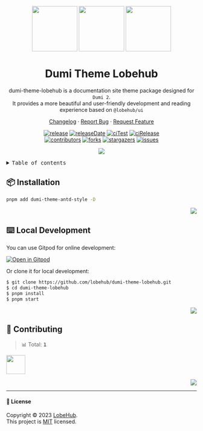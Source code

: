 <a name="readme-top"></a>

<div align="center">

<img height="120" src="https://npm.elemecdn.com/@lobehub/assets-logo@1.0.0/assets/logo-3d.webp">
<img height="120" src="https://gw.alipayobjects.com/zos/kitchen/qJ3l3EPsdW/split.svg">
<img height="120" src="https://gw.alipayobjects.com/zos/bmw-prod/d3e3eb39-1cd7-4aa5-827c-877deced6b7e/lalxt4g3_w256_h256.png">

<h1>Dumi Theme Lobehub</h1>

dumi-theme-lobehub is a documentation site theme package designed for `Dumi 2`. <br/>It provides a more beautiful and user-friendly development and reading experience based on `@lobehub/ui`

[Changelog](./CHANGELOG.md) · [Report Bug][issues-url] · [Request Feature][issues-url]

<!-- SHIELD GROUP -->

[![release][release-shield]][release-url]
[![releaseDate][release-date-shield]][release-date-url]
[![ciTest][ci-test-shield]][ci-test-url]
[![ciRelease][ci-release-shield]][ci-release-url] <br/>
[![contributors][contributors-shield]][contributors-url]
[![forks][forks-shield]][forks-url]
[![stargazers][stargazers-shield]][stargazers-url]
[![issues][issues-shield]][issues-url]

![](https://raw.githubusercontent.com/andreasbm/readme/master/assets/lines/rainbow.png)

</div>

<details>
<summary><kbd>Table of contents</kbd></summary>

#### TOC

- [📦 Installation](#-installation)
- [⌨️ Local Development](#️-local-development)
- [🤝 Contributing](#-contributing)

####

</details>

## 📦 Installation

```bash
pnpm add dumi-theme-antd-style -D
```

<div align="right">

[![][back-to-top]](#readme-top)

</div>

## ⌨️ Local Development

You can use Gitpod for online development:

[![Open in Gitpod](https://gitpod.io/button/open-in-gitpod.svg)][gitpod-url]

Or clone it for local development:

```bash
$ git clone https://github.com/lobehub/dumi-theme-lobehub.git
$ cd dumi-theme-lobehub
$ pnpm install
$ pnpm start
```

<div align="right">

[![][back-to-top]](#readme-top)

</div>

## 🤝 Contributing

<!-- CONTRIBUTION GROUP -->

> 📊 Total: <kbd>**1**</kbd>

<a href="https://github.com/canisminor1990" title="canisminor1990">
  <img src="https://avatars.githubusercontent.com/u/17870709?v=4" width="50" />
</a>

<!-- CONTRIBUTION END -->

<div align="right">

[![][back-to-top]](#readme-top)

</div>

---

#### 📝 License

Copyright © 2023 [LobeHub][profile-url]. <br />
This project is [MIT](./LICENSE) licensed.

<!-- LINK GROUP -->

[profile-url]: https://github.com/lobehub
[gitpod-url]: https://gitpod.io/#https://github.com/lobehub/dumi-theme-lobehub

<!-- SHIELD LINK GROUP -->

[back-to-top]: https://img.shields.io/badge/-BACK_TO_TOP-151515?style=flat-square

<!-- release -->

[release-shield]: https://img.shields.io/npm/v/dumi-theme-lobehub?label=%F0%9F%A4%AF%20NPM
[release-url]: https://www.npmjs.com/package/dumi-theme-lobehub

<!-- releaseDate -->

[release-date-shield]: https://img.shields.io/github/release-date/lobehub/dumi-theme-lobehub?style=flat
[release-date-url]: https://github.com/lobehub/dumi-theme-lobehub/releases

<!-- ciTest -->

[ci-test-shield]: https://github.com/lobehub/dumi-theme-lobehub/workflows/Test%20CI/badge.svg
[ci-test-url]: https://github.com/lobehub/dumi-theme-lobehub/actions?query=workflow%3ATest%20CI

<!-- ciRelease -->

[ci-release-shield]: https://github.com/lobehub/dumi-theme-lobehub/workflows/Release%20CI/badge.svg
[ci-release-url]: https://github.com/lobehub/dumi-theme-lobehub/actions?query=workflow%3ARelease%20CI

<!-- contributors -->

[contributors-shield]: https://img.shields.io/github/contributors/lobehub/dumi-theme-lobehub.svg?style=flat
[contributors-url]: https://github.com/lobehub/dumi-theme-lobehub/graphs/contributors

<!-- forks -->

[forks-shield]: https://img.shields.io/github/forks/lobehub/dumi-theme-lobehub.svg?style=flat
[forks-url]: https://github.com/lobehub/dumi-theme-lobehub/network/members

<!-- stargazers -->

[stargazers-shield]: https://img.shields.io/github/stars/lobehub/dumi-theme-lobehub.svg?style=flat
[stargazers-url]: https://github.com/lobehub/dumi-theme-lobehub/stargazers

<!-- issues -->

[issues-shield]: https://img.shields.io/github/issues/lobehub/dumi-theme-lobehub.svg?style=flat
[issues-url]: https://github.com/lobehub/dumi-theme-lobehub/issues/new/choose
